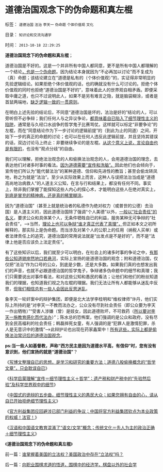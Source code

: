 # 道德治国观念下的伪命题和真左棍

标签： `道德治国` `法治` `李天一` `伪命题` `个体价值观` `文化` 

目录： `知识论和交流沟通学`

时间： `2013-10-18 22:29:25`

**道德治国观念下的伪命题和真左棍**；

道德治国是不好的。这是一个并非所有中国人都同意，更不是所有中国人都理解的一个结论[，也是一个伪命题](../../../2013/10/12/写博文梳理股市的逻辑，理解“通胀无牛市”中的要素.md)。因为结论本身就因为“不必再加以讨论”而不复成为（真）命题；该结论建立在“道德是私有的（个体价值观）”的，实证得非常明显的先验逻辑结论。如果拒绝个体价值观的话，也的确就没有什么可讨论的。拒绝个体价值观的同时也拒绝“道德治国是不好的”，意味着此人的世界观自相矛盾。即便采取中庸之道，也只不过说明此人，如果不是另有难言之隐，就是脑袋糊涂，或者是首鼠两端地，[缺乏逻辑一致的一贯原则](../../../2010/6/11/法学法治依法一刀切;科学实证就要一刀切.md)。

在明白上述先验的结论后，不同意“道德治国是坏的，法治是好的”结论的人，可以旁听但不必争辩；我们任何人与之异议争论，[都意味着自已陷入了细节理性主义的陷阱](../../../2013/10/13/中国式的诡辩的五步曲，细节理性主义的愚民大众.md)，通常是与久经口水战争的哲学鬼子比赛骂仗。这样就可以标定“非要争论”的左棍，而在“同意结论作为下一步讨论的逻辑前提”的（到此为止的同道）之间，开始下一步的真正的命题的讨论；也可以在任何人违反此逻辑前提，并且坚持其错误的话，双边讨论马上终止：非要继续争论的是左棍。[从这个意义上说，言论自由也是有限的](../../../2013/5/17/从“默认权益”的中美差异，理解言论自由的客观条件.md)，也没有“观点分歧”的自由。

我们可以理解，拒绝法治观念的人和偷换法治观念的人，会用道德治国的理念，去表达他们对诸多时事的看法。[因为道德需要“宣传和洗脑”。](../../../2013/9/30/“吼猴主义－细节理性主义”的宣传本能.md)因此他们也会倾向于，宣传他们所认为“能代替法治”的某种道德、信仰和先进性的教旨；甚至会偷龙转凤地，称之为就是“法治”。至少从实际效果上而言，这种人与误把法治当成是“道德高尚地治病救人”的人道主义公知，在言与行和结果上，都没有任何不同。事实上，除非我们掌握了能探知这些人内心的探心术，才能明白这些人在绝对真实上，[到底是冒充的精神病，还是真的稀里糊涂](../../../2013/9/23/毛主席的文革可以说是挺伟大的.md)。

因为“道德治国”（甚至上就是统治者的私德作为绝对权力（或普世的公德）去治国）是人道主义的，因此道德治国除了强调“个人美德”以外，[一般以“社会责任”的名义](../../../2013/3/19/《人权宣言》的政治诉求是奴隶制.md)，要求公众和具体某个人，无条件牺牲自已的利益，服务某种无可争辩的“社会责任”，——>当然，[理论上也可以争辩“谁才真正代表了真理”，](../../../2010/6/11/传统文化等级社会的pK辩论.md)但正如本文之初所解释的，那实际上是伪命题。而当涉及对某个人的公职上的任用（纳税人买单）或者法律责任上的追究，道德治国的常用说法就是“出发点是不是好的”，而不是“法律上他是否应该负上法定责任”。

有了这些知识以后，我们就至少可以明白，在社会上的诸多时事的争论之中，[有那些公知道貌岸然地口若悬河](../../../2013/1/20/东林党作派的伪君子.md)，实际上宣扬的是道德治国的观念；附和道德治国，仅仅把“法治”作为口号的公众，到底是少数，还是大多数。如果我们真的也想发出我们的声音，也就不必跟道德治国的哲学鬼子，争辩诸多伪命题中的细节和真理；我们只需要说出对事件看法，和对这些公知和愚民的看法；让他们和他们的粉丝知道我们的理据，也知道我们视之为左棍的理据。我们无法让所有人都能够从迷乱中反思，[但我们相信总有一些人会因此反思迷乱](../../../2010/1/9/revolution不是革命，不需要流血牺牲.md)。

象李天一轮奸案中的辩护集团，即便是北大法学李桂明和“维权律师”许丹，他们实际上所持的是“对李天一不教而法办之，公众没有尽到社会责任（即公众要为李天一作出牺牲）”“受害人涉嫌（曾）是妓女，因此道德败坏，不可救药（[所以要对李天一施教育感化而代法办](../../../2013/7/25/《竞选州长》预测李天一轮奸案的连续剧和大结局.md)）”；陈水总的恐怖案，他们强调的是公众和政府，没有尽到全民高福利的社会责任；韩磊摔死女童，有人强调的是“犯罪人是激情犯罪，杀人是无意识中的激情”——>此辩护论也出现在药家鑫案中！[所有这些，实际上都是偷换法治常识后的道德治国观念](../../../2013/6/4/成者王侯败者寇！道德治国的选拨，监管，革命.md)。

**ps:当一些人如基督教，声称“西方民主是因为道德水平高，有信仰”时，您有没有意识到，他们宣扬的就是“道德治国”**？

《[写博文整理自已的思想，是学习和研究的重要方法；道德八股偷换概念的“哲学文章”，只会耽误自已](../../../2013/10/12/写博文梳理股市的逻辑，理解“通胀无牛市”中的要素.md)》

《[科学启蒙理解“宣传＝细节理性主义＋哲学”；遗产税和财产税中的“先验然后验”及科学世界观中的细节](../../../2013/10/12/科学理解“宣传＝细节理性主义＋哲学”中的“细节”.md)》

《[中国式的诡辩的五步曲，细节理性主义的愚民大众；如果您拥有自由的心，请从自已开始拒绝细节理性主义](../../../2013/10/13/中国式的诡辩的五步曲，细节理性主义的愚民大众.md)》

《[官方利益集团应回避涉已部门利益的争议；中国将官方利益集团钦点为本业政策的权威！法官！](../../../2013/10/16/“只有主犯才能当本案法官”的特色还是中国梦吗？.md)》

《[汉语和中国语文教育混淆了“语文/文学”概念；传统文化＝先人为主的政治正确＋细节理性主义](../../../2013/10/17/语文不是文学，以偏概全的作文教育中的细节理性主义.md)》

《**道德治国观念下的伪命题和真左棍**》



前一篇：[谁掌握着美国的立法权？美国政治中存在“立法权”吗？](../../../2013/10/18/谁掌握着美国的立法权？美国政治中存在“立法权”吗？.md)

后一篇：[向职业围棋求道的悟道，围棋中的经济学，棋盘以外的社会学](../../../2013/10/19/向职业围棋求道的悟道，围棋中的经济学，棋盘以外的社会学.md)